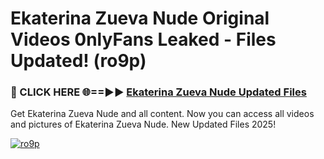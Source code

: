 # Ekaterina Zueva Nude Original Videos 0nlyFans Leaked - Files Updated! (ro9p)

<h3>🔴 CLICK HERE 🌐==►► <a href="https://tinyurl.com/4mcuefdz" rel="nofollow">Ekaterina Zueva Nude Updated Files</a></h3>

Get Ekaterina Zueva Nude and all content. Now you can access all videos and pictures of Ekaterina Zueva Nude. New Updated Files 2025!

[![ro9p](https://i.imgur.com/StAQSOY.gif)](https://tinyurl.com/4mcuefdz)
